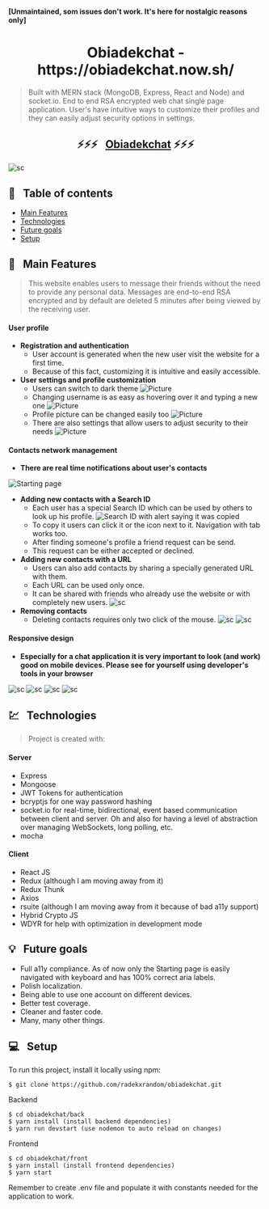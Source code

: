 #### [Unmaintained, som issues don't work. It's here for nostalgic reasons only]


<h1 align="center">Obiadekchat - https://obiadekchat.now.sh/</h1>

> Built with MERN stack (MongoDB, Express, React and Node) and socket.io.
> End to end RSA encrypted web chat single page application.
> User's have intuitive ways to customize their profiles and they can easily adjust security options in settings.

### <h2 align="center"> ⚡️⚡️⚡️ &nbsp; [Obiadekchat](https://obiadekchat.now.sh/) ⚡️⚡️⚡️ </h2>

![sc](https://i.imgur.com/RySua5H.png)

## 📜 &nbsp; Table of contents

- [Main Features](#--main-features)
- [Technologies](#--technologies)
- [Future goals](#--future-goals)
- [Setup](#--setup)

## 🚩 &nbsp; Main Features

> This website enables users to message their friends without the need to provide any personal data.
> Messages are end-to-end RSA encrypted and by default are deleted 5 minutes after being viewed by the receiving user.

#### User profile

- **Registration and authentication**
  - User account is generated when the new user visit the website for a first time.
  - Because of this fact, customizing it is intuitive and easily accessible.
- **User settings and profile customization**
  - Users can switch to dark theme ![Picture](https://i.imgur.com/K813ckx.png)
  - Changing username is as easy as hovering over it and typing a new one ![Picture](https://i.imgur.com/1Lbl5uq.png)
  - Profile picture can be changed easily too ![Picture](https://i.imgur.com/su1IU6F.png)
  - There are also settings that allow users to adjust security to their needs
    ![Picture](https://i.imgur.com/N7lEwvj.png)

#### Contacts network management

- **There are real time notifications about user's contacts**

![Starting page](https://i.imgur.com/vCqOH42.png)

- **Adding new contacts with a Search ID**
  - Each user has a special Search ID which can be used by others to look up his profile. ![Search ID with alert saying it was copied](https://i.imgur.com/0H3YLEr.png)
  - To copy it users can click it or the icon next to it. Navigation with tab works too.
  - After finding someone's profile a friend request can be send.
  - This request can be either accepted or declined.
- **Adding new contacts with a URL**
  - Users can also add contacts by sharing a specially generated URL with them.
  - Each URL can be used only once.
  - It can be shared with friends who already use the website or with completely new users.
    ![sc](https://i.imgur.com/kADzOac.png)
- **Removing contacts**
  - Deleting contacts requires only two click of the mouse.
    ![sc](https://i.imgur.com/1jRNADl.png)
    ![sc](https://i.imgur.com/vZMBPPm.png)

#### Responsive design

- **Especially for a chat application it is very important to look (and work) good on mobile devices. Please see for yourself using developer's tools in your browser**

![sc](https://i.imgur.com/aPj4XQo.png)
![sc](https://i.imgur.com/5yYUCt0.png)
![sc](https://i.imgur.com/ftcpkoI.png)
![sc](https://i.imgur.com/X4f7gIO.png)

## 💹 &nbsp; Technologies

> Project is created with:

#### Server

- Express
- Mongoose
- JWT Tokens for authentication
- bcryptjs for one way password hashing
- socket.io for real-time, bidirectional, event based communication between client and server. Oh and also for having a level of abstraction over managing WebSockets, long polling, etc.
- mocha

#### Client

- React JS
- Redux (although I am moving away from it)
- Redux Thunk
- Axios
- rsuite (although I am moving away from it because of bad a11y support)
- Hybrid Crypto JS
- WDYR for help with optimization in development mode

## 💡 &nbsp; Future goals

- Full a11y compliance. As of now only the Starting page is easily navigated with keyboard and has 100% correct aria labels.
- Polish localization.
- Being able to use one account on different devices.
- Better test coverage.
- Cleaner and faster code.
- Many, many other things.

## 💻 &nbsp; Setup

To run this project, install it locally using npm:

```
$ git clone https://github.com/radekxrandom/obiadekchat.git
```

Backend

```
$ cd obiadekchat/back
$ yarn install (install backend dependencies)
$ yarn run devstart (use nodemon to auto reload on changes)
```

Frontend

```
$ cd obiadekchat/front
$ yarn install (install frontend dependencies)
$ yarn start
```

Remember to create .env file and populate it with constants needed for the application to work.
